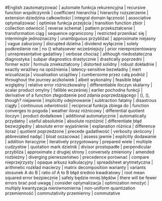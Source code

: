 #English
zautomatyzować | automate
funkcja rekurencyjna | recursive function
współczynnik | coefficient
hierarchia | hierarchy
rozszerzenie | extension
dziedzina całkowitości | integral domain
łączność | associative 
optymalizować | optimise
funkcja przejścia | transition function
zbiór | collection
odwrócić | reverse
schemat | pattern
przekształcenie | transformation
ciąg | sequence
ograniczony | restricted
przenikać się | intermingle
jednoznaczny | unambiguous
przybliżać | approximate
niejasny | vague
zaburzony | disrupted
dzielna | dividend
wyłącznie | solely
podkreślenie nie | no () whatsoever
wcześniejszy | prior
niereprezentowany | unrepresentative
gadatliwy | verbose
chociaż | although
niedostateczna diagnostyka | subpar diagnostics
drastycznie | drastically
poprzedni | former
wzór | formula
zniekształcony | distorted
solidny | robust
dokładnie | exactly
wrażliwy na opóźnienia | latency-sensitive
bezwładny | inert
wizualizacja | visualisation
uciążliwy | cumbersome
przez całą podróż | throughout the journey
aczkolwiek | albeit
wykonalny | feasible
błąd względny | relative error
różniczkowalny | differentiable
iloczyn skalarny | scalar product
omylny | fallible
wcześniej | earlier
pochodna funkcji | derivative of a function
złagodzenie pod zdania poprzedzającego | (), (), though?
niejawnie | implicitly
odejmowanie | subtraction
fatalny | disastrous
ciągły | continuous
odwrotność | reciprocal
funkcja zbiega do | function converges to
pogoda | weather
iloraz różnicowy | differential quotient
iloczyn | product
dodatkowe | additional
automatycznie | automatically
przydatny | useful
absolutnie | absolute
rozróżnić | differentiate
błąd bezwzględny | absolute error
wyjaśnienie | explanation
różnica | difference
iloraz | quotient
poprzedzone | precede
gadatliwość | verbosity
skrócony | abbreviated
nadąć | bloat
oszacować | assess
jawnie | explicitly
dodawanie | addition
iteracyjnie | iteratively
przygotowany | prepared
wiele | multiple
cudzysłów | quotation mark
dzielnik | divisor
prostopadłe | perpendicular
przybliża | approximate
z drugiej strony | conversely
zmieniony | amended
rozbieżny | diverging
pierwszeństwo | precedence
porównać | compare
nieprzejrzysty | opaque
arkusz kalkulacyjny | spreadsheet
arytmetyczna | arithmetic
rozkład macierzy | matrix decomposition
warianty | variants
stosunek A do B | ratio of A to B
błąd średnio kwadratowy | root mean squared error
bezpiecznie | safely
będzie mniej błędów | there will be fewer errors
brać pod uwagę | consider
optymalizacja | optimization
mnożyć | multiply
kwantyzacja nierównomierna | non-uniform quantization
przemienność | commutativity
przemienny | commutative